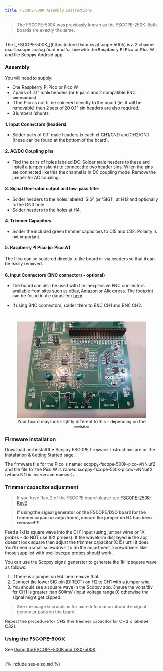 ```yaml
---
title: FSCOPE-500K Assembly Instructions
---
```


> The FSCOPE-500K was previously known as the FSCOPE-250K. Both boards are exactly the same.

<br>
The [_FSCOPE-500K_](https://store.fhdm.xyz/fscope-500k) is a 2 channel oscilloscope analog front end for use with the Raspberry Pi Pico or Pico W and the Scoppy Android app.

### Assembly

You will need to supply:
- One Raspberry Pi Pico or Pico W
- 7 pairs of 0.1" male headers (or 6 pairs and 2 compatible BNC connectors)
- If the Pico is not to be soldered directly to the board (ie. it will be removable) then 
2 sets of 20 0.1" pin headers are also required.
- 3 jumpers (shunts)

#### 1. Input Connectors (headers)

- Solder pairs of 0.1" male headers to each of CH1/GND and CH2/GND (these can be found at the bottom of the board).

#### 2. AC/DC Coupling pins

- Find the pairs of holes labeled DC. Solder male headers to these and install a jumper (shunt) to connect the two header pins. When the pins are connected like this the channel is in DC coupling mode. Remove the jumper for AC coupling.

#### 3. Signal Generator output and low-pass filter

- Solder headers to the holes labeled 'SIG' (or 'SIG1') at H12 and optionally to the GND hole.
- Solder headers to the holes at H4.

#### 4. Trimmer Capacitors

- Solder the included green trimmer capacitors to C15 and C32. Polarity is not important.

#### 5. Raspberry PI Pico (or Pico W)

The Pico can be soldered directly to the board or via headers so that it can be easily removed.

#### 6. Input Connectors (BNC connectors - optional)

- The board can also be used with the inexpensive BNC connectors available from sites such as eBay, [Amazon](https://amzn.to/3HhM9zo) or Aliexpress. The footprint can be found in the datasheet [here](https://lcsc.com/product-detail/RF-Connectors-Coaxial-Connectors_dosinconn-DOSIN-801-0038_C709673.html).

- If using BNC connectors, solder them to BNC CH1 and BNC CH2.

<br>

<figure>
    <img src="assets/img/fscope250k5-v2/fscope-250k5-v2-assembled.jpg" alt="fscope assembled"/>
    <figcaption style="text-align:center">Your board may look slightly different to this - depending on the revision</figcaption>
</figure>

### Firmware Installation

Download and install the Scoppy FSCOPE firmware. Instructions are on the [Installation & Getting Started](../wiki/Installation-&-Getting-Started) page.

The firmware file for the Pico is named scoppy-fscope-500k-pico-vNN.uf2 and the file for the Pico W is named scoppy-fscope-500k-picow-vNN.uf2 (where NN is the version number).

### Trimmer capacitor adjustment

>  If you have Rev. 2 of the FSCOPE board please see [FSCOPE-250K-Rev2](fscope-250k-rev2)

> __If using the signal generator on the FSCOPE/DSO board for the trimmer capacitor adjustment, ensure the jumper on H4 has been removed!!!__

Feed a 1kHz square wave into the CH1 input (using jumper wires or 1X probes - do NOT use 10X probes). If the waveform displayed in the app doesn't look square then adjust the trimmer capacitor (C15) until it does. You'll need a small screwdriver to do the adjustment. Screwdrivers like those supplied with oscilloscope probes should work.

You can use the Scoppy signal generator to generate the 1kHz square wave as follows:

1. If there is a jumper on H4 then remove that.
2. Connect the lower SIG pin (DIRECT) on H2 to CH1 with a jumper wire. 
3. You should see a square wave in the Scoppy app. Ensure the volts/div for CH1 is greater than 600mV (input voltage range 0) otherwise the signal might get clipped.
   
> See the usage instructions for more information about the signal generator pads on the board.
   
Repeat the procedure for CH2 (the trimmer capacitor for CH2 is labeled C32).

### Using the FSCOPE-500K
See [Using the FSCOPE-500K and DSO-500K](../wiki/fscope-dso-500k-v2-usage)

<br>
{% include see-also.md %}
